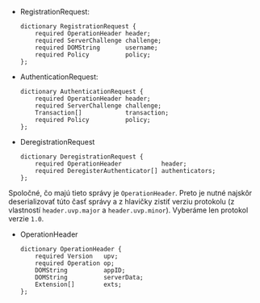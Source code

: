 ﻿ * RegistrationRequest:

    ```
    dictionary RegistrationRequest {
        required OperationHeader header;
        required ServerChallenge challenge;
        required DOMString       username;
        required Policy          policy;
    };
    ```

 * AuthenticationRequest:

    ```
    dictionary AuthenticationRequest {
        required OperationHeader header;
        required ServerChallenge challenge;
        Transaction[]            transaction;
        required Policy          policy;
    };
    ```

 * DeregistrationRequest

    ```
    dictionary DeregistrationRequest {
        required OperationHeader           header;
        required DeregisterAuthenticator[] authenticators;
    };
    ```

Spoločné, čo majú tieto správy je `OperationHeader`. Preto je nutné najskôr deserializovať túto časť správy a z hlavičky zistiť verziu protokolu (z vlastností `header.uvp.major` a `header.uvp.minor`). Vyberáme len protokol verzie `1.0`.

 * OperationHeader

    ```
    dictionary OperationHeader {
        required Version   upv;
        required Operation op;
        DOMString          appID;
        DOMString          serverData;
        Extension[]        exts;
    };
    ```
